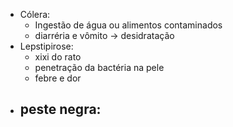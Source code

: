 
- Cólera: 
	- Ingestão de água ou alimentos contaminados
	- diarréria e vômito -> desidratação
- Lepstipirose: 
	- xixi do rato 
	- penetração da bactéria na pele
	- febre e dor 
- peste negra:
	- 